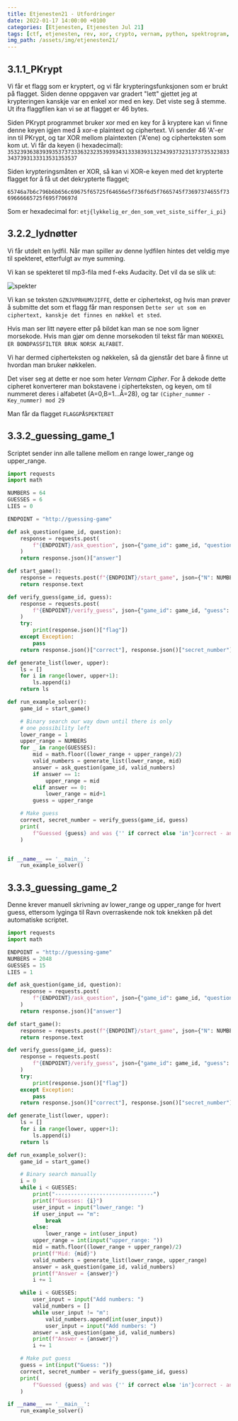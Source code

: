 ```yaml
---
title: Etjenesten21 - Utfordringer
date: 2022-01-17 14:00:00 +0100
categories: [Etjenesten, Etjenesten Jul 21]
tags: [ctf, etjenesten, rev, xor, crypto, vernam, python, spektrogram, norwegian]
img_path: /assets/img/etjenesten21/
---
```

## 3.1.1_PKrypt
Vi får et flagg som er kryptert, og vi får krypteringsfunksjonen som er brukt på flagget.
Siden denne oppgaven var gradert "lett" gjettet jeg at krypteringen kanskje var en enkel xor med en key. Det viste seg å stemme. Ut ifra flaggfilen kan vi se at flagget er 46 bytes.

Siden PKrypt programmet bruker xor med en key for å kryptere kan vi finne denne keyen igjen med å xor-e plaintext og ciphertext. Vi sender 46 'A'-er inn til PKrypt, og tar XOR mellom plaintexten ('A'ene) og cipherteksten som kom ut.
Vi får da keyen (i hexadecimal):
`35323936383939353737333632323539393431333839313234393732313737353238333437393133313531353537`

Siden krypteringsmåten er XOR, så kan vi XOR-e keyen med det krypterte flagget for å få ut det dekrypterte flagget;

`65746a7b6c796b6b656c69675f65725f64656e5f736f6d5f7665745f73697374655f7369666665725f695f70697d`

Som er hexadecimal for:
`etj{lykkelig_er_den_som_vet_siste_siffer_i_pi}`


## 3.2.2_lydnøtter
Vi får utdelt en lydfil. Når man spiller av denne lydfilen hintes det veldig mye til spekteret, etterfulgt av mye summing.

Vi kan se spekteret til mp3-fila med f-eks Audacity. Det vil da se slik ut:

![spekter](spekter.png)

Vi kan se teksten `GZNJVPRHUMVJIFFE`, dette er ciphertekst, og hvis man prøver å submitte det som et flagg får man responsen `Dette ser ut som en ciphertext, kanskje det finnes en nøkkel et sted`.

Hvis man ser litt nøyere etter på bildet kan man se noe som ligner morsekode. Hvis man gjør om denne morsekoden til tekst får man `NOEKKEL ER BONDPASSFILTER BRUK NORSK ALFABET`.

Vi har dermed cipherteksten og nøkkelen, så da gjenstår det bare å finne ut hvordan man bruker nøkkelen.

Det viser seg at dette er noe som heter *Vernam Cipher*. For å dekode dette cipheret konverterer man bokstavene i cipherteksten, og keyen, om til nummeret deres i alfabetet (A=0,B=1...Å=28), og tar `(Cipher_nummer - Key_nummer) mod 29`

Man får da flagget `FLAGGPÅSPEKTERET`


## 3.3.2_guessing_game_1
Scriptet sender inn alle tallene mellom en range lower_range og upper_range.

```python
import requests
import math

NUMBERS = 64
GUESSES = 6
LIES = 0

ENDPOINT = "http://guessing-game"

def ask_question(game_id, question):
    response = requests.post(
        f"{ENDPOINT}/ask_question", json={"game_id": game_id, "question": question}
    )
    return response.json()["answer"]

def start_game():
    response = requests.post(f"{ENDPOINT}/start_game", json={"N": NUMBERS, "M": GUESSES, "K": LIES})
    return response.text

def verify_guess(game_id, guess):
    response = requests.post(
        f"{ENDPOINT}/verify_guess", json={"game_id": game_id, "guess": guess}
    )
    try:
        print(response.json()["flag"])
    except Exception:
        pass
    return response.json()["correct"], response.json()["secret_number"]

def generate_list(lower, upper):
    ls = []
    for i in range(lower, upper+1):
        ls.append(i)
    return ls

def run_example_solver():
    game_id = start_game()

    # Binary search our way down until there is only
    # one possibility left
    lower_range = 1
    upper_range = NUMBERS
    for _ in range(GUESSES):
        mid = math.floor((lower_range + upper_range)/2)
        valid_numbers = generate_list(lower_range, mid)
        answer = ask_question(game_id, valid_numbers)
        if answer == 1:
            upper_range = mid
        elif answer == 0:
            lower_range = mid+1
        guess = upper_range

    # Make guess
    correct, secret_number = verify_guess(game_id, guess)
    print(
        f"Guessed {guess} and was {'' if correct else 'in'}correct - answer is {secret_number}"
    )


if __name__ == '__main__':
    run_example_solver()
```


## 3.3.3_guessing_game_2
Denne krever manuell skrivning av lower_range og upper_range for hvert guess, ettersom lyginga til Ravn overraskende nok tok knekken på det automatiske scriptet.

```python
import requests
import math

ENDPOINT = "http://guessing-game"
NUMBERS = 2048
GUESSES = 15
LIES = 1

def ask_question(game_id, question):
    response = requests.post(
        f"{ENDPOINT}/ask_question", json={"game_id": game_id, "question": question}
    )
    return response.json()["answer"]

def start_game():
    response = requests.post(f"{ENDPOINT}/start_game", json={"N": NUMBERS, "M": GUESSES, "K": LIES})
    return response.text

def verify_guess(game_id, guess):
    response = requests.post(
        f"{ENDPOINT}/verify_guess", json={"game_id": game_id, "guess": guess}
    )
    try:
        print(response.json()["flag"])
    except Exception:
        pass
    return response.json()["correct"], response.json()["secret_number"]

def generate_list(lower, upper):
    ls = []
    for i in range(lower, upper+1):
        ls.append(i)
    return ls

def run_example_solver():
    game_id = start_game()

    # Binary search manually
    i = 0
    while i < GUESSES:
        print("-------------------------------")
        print(f"Guesses: {i}")
        user_input = input("lower_range: ")
        if user_input == "m":
            break
        else:
            lower_range = int(user_input)
        upper_range = int(input("upper_range: "))
        mid = math.floor((lower_range + upper_range)/2)
        print(f"Mid: {mid}")
        valid_numbers = generate_list(lower_range, upper_range)
        answer = ask_question(game_id, valid_numbers)
        print(f"Answer = {answer}")
        i += 1

    while i < GUESSES:
        user_input = input("Add numbers: ")
        valid_numbers = []
        while user_input != "m":
            valid_numbers.append(int(user_input))
            user_input = input("Add numbers: ")
        answer = ask_question(game_id, valid_numbers)
        print(f"Answer = {answer}")
        i += 1

    # Make put guess
    guess = int(input("Guess: "))
    correct, secret_number = verify_guess(game_id, guess)
    print(
        f"Guessed {guess} and was {'' if correct else 'in'}correct - answer is {secret_number}"
    )

if __name__ == '__main__':
    run_example_solver()
```
